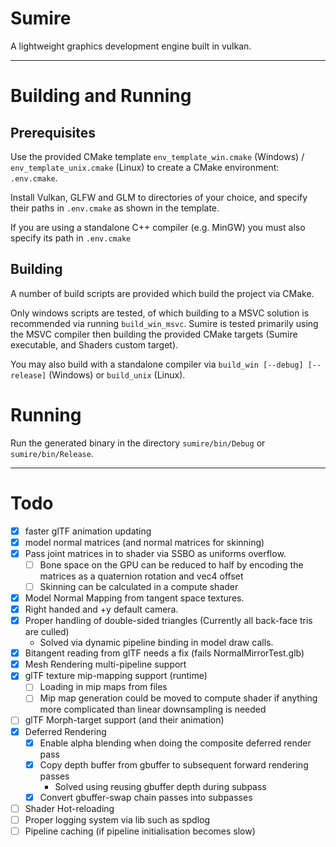 # Sumire

A lightweight graphics development engine built in vulkan.

---

# Building and Running

## Prerequisites

Use the provided CMake template `env_template_win.cmake` (Windows) / `env_template_unix.cmake` (Linux) to create a CMake environment: `.env.cmake`.

Install Vulkan, GLFW and GLM to directories of your choice, and specify their paths in `.env.cmake` as shown
in the template.

If you are using a standalone C++ compiler (e.g. MinGW) you must also specify its path in `.env.cmake`

## Building
A number of build scripts are provided which build the project via CMake. 

Only windows scripts are tested, of which building to a MSVC solution is recommended via running `build_win_msvc`. Sumire is tested primarily using the MSVC compiler then building the provided CMake targets (Sumire executable, and Shaders custom target).

You may also build with a standalone compiler 
via `build_win [--debug] [--release]` (Windows) or `build_unix` (Linux).

# Running
Run the generated binary in the directory `sumire/bin/Debug` or `sumire/bin/Release`.

---

# Todo

- [X] faster glTF animation updating
- [X] model normal matrices (and normal matrices for skinning)
- [X] Pass joint matrices in to shader via SSBO as uniforms overflow.
    - [ ] Bone space on the GPU can be reduced to half by encoding the matrices as a quaternion rotation and vec4 offset
    - [ ] Skinning can be calculated in a compute shader
- [X] Model Normal Mapping from tangent space textures.
- [X] Right handed and +y default camera.
- [X] Proper handling of double-sided triangles (Currently all back-face tris are culled)
    - Solved via dynamic pipeline binding in model draw calls.
- [X] Bitangent reading from glTF needs a fix (fails NormalMirrorTest.glb)
- [X] Mesh Rendering multi-pipeline support
- [X] glTF texture mip-mapping support (runtime)
    - [ ] Loading in mip maps from files
    - [ ] Mip map generation could be moved to compute shader if anything more complicated than linear downsampling is needed
- [ ] glTF Morph-target support (and their animation)
- [X] Deferred Rendering
    - [X] Enable alpha blending when doing the composite deferred render pass
    - [X] Copy depth buffer from gbuffer to subsequent forward rendering passes 
        - Solved using reusing gbuffer depth during subpass
    - [X] Convert gbuffer-swap chain passes into subpasses
- [ ] Shader Hot-reloading
- [ ] Proper logging system via lib such as spdlog
- [ ] Pipeline caching (if pipeline initialisation becomes slow)
